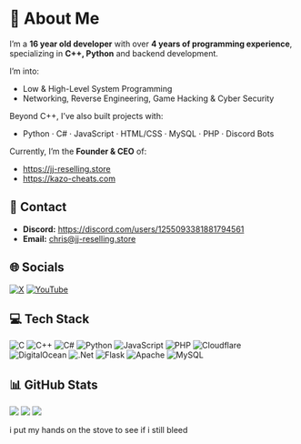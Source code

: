 # 💫 About Me
I’m a **16 year old developer** with over **4 years of programming experience**, specializing in **C++, Python** and backend development.

I’m into:
* Low & High-Level System Programming
* Networking, Reverse Engineering, Game Hacking & Cyber Security

Beyond C++, I’ve also built projects with:
* Python · C# · JavaScript · HTML/CSS · MySQL · PHP · Discord Bots

Currently, I’m the **Founder & CEO** of:
* https://jj-reselling.store
* https://kazo-cheats.com

## 📩 Contact
* **Discord:** https://discord.com/users/1255093381881794561
* **Email:** [chris@jj-reselling.store](mailto:chris@jj-reselling.store)

## 🌐 Socials
[![X](https://img.shields.io/badge/X-black.svg?logo=X\&logoColor=white)](https://x.com/jjreselling)
[![YouTube](https://img.shields.io/badge/YouTube-%23FF0000.svg?logo=YouTube\&logoColor=white)](https://www.youtube.com/@JJReselling)

## 💻 Tech Stack
![C](https://img.shields.io/badge/c-%2300599C.svg?style=for-the-badge\&logo=c\&logoColor=white)
![C++](https://img.shields.io/badge/c++-%2300599C.svg?style=for-the-badge\&logo=c%2B%2B\&logoColor=white)
![C#](https://img.shields.io/badge/c%23-%23239120.svg?style=for-the-badge\&logo=csharp\&logoColor=white)
![Python](https://img.shields.io/badge/python-3670A0?style=for-the-badge\&logo=python\&logoColor=ffdd54)
![JavaScript](https://img.shields.io/badge/javascript-%23323330.svg?style=for-the-badge\&logo=javascript\&logoColor=%23F7DF1E)
![PHP](https://img.shields.io/badge/php-%23777BB4.svg?style=for-the-badge\&logo=php\&logoColor=white)
![Cloudflare](https://img.shields.io/badge/Cloudflare-F38020?style=for-the-badge\&logo=Cloudflare\&logoColor=white)
![DigitalOcean](https://img.shields.io/badge/DigitalOcean-%230167ff.svg?style=for-the-badge\&logo=digitalOcean\&logoColor=white)
![.Net](https://img.shields.io/badge/.NET-5C2D91?style=for-the-badge\&logo=.net\&logoColor=white)
![Flask](https://img.shields.io/badge/flask-%23000.svg?style=for-the-badge\&logo=flask\&logoColor=white)
![Apache](https://img.shields.io/badge/apache-%23D42029.svg?style=for-the-badge\&logo=apache\&logoColor=white)
![MySQL](https://img.shields.io/badge/mysql-4479A1.svg?style=for-the-badge\&logo=mysql\&logoColor=white)

## 📊 GitHub Stats
![](https://github-readme-stats.vercel.app/api?username=officialchristheg\&theme=rose_pine\&hide_border=false\&include_all_commits=false\&count_private=false)
![](https://nirzak-streak-stats.vercel.app/?user=officialchristheg\&theme=rose_pine\&hide_border=false)
![](https://github-readme-stats.vercel.app/api/top-langs/?username=officialchristheg\&theme=rose_pine\&hide_border=false\&include_all_commits=false\&count_private=false\&layout=compact)

i put my hands on the stove to see if i still bleed
